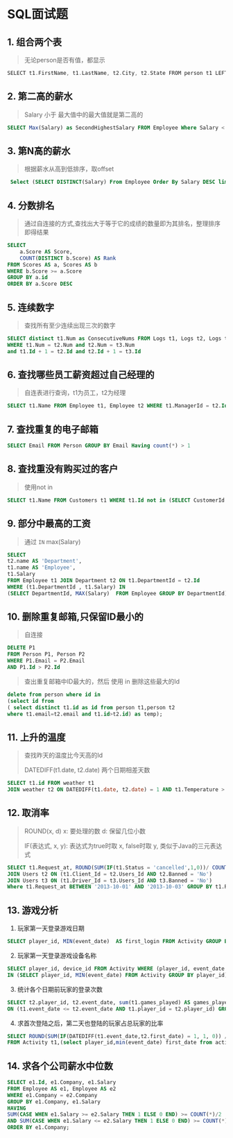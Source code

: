 # SQL面试题

## 1. 组合两个表
> 无论person是否有值，都显示
```go
SELECT t1.FirstName, t1.LastName, t2.City, t2.State FROM person t1 LEFT JOIN Address t2 ON t1.PersonId = t2.PersonId 
```

## 2. 第二高的薪水
> Salary 小于 最大值中的最大值就是第二高的
```sql
SELECT Max(Salary) as SecondHighestSalary FROM Employee Where Salary < (SELECT Max(Salary) FROM Employee)
```

## 3. 第N高的薪水
> 根据薪水从高到低排序，取offset
```sql
 Select (SELECT DISTINCT(Salary) From Employee Order By Salary DESC limit 1 OFFSET N) as NthHighestSalary
```

## 4. 分数排名
> 通过自连接的方式,查找出大于等于它的成绩的数量即为其排名，整理排序即得结果
```sql
SELECT 
    a.Score AS Score,
    COUNT(DISTINCT b.Score) AS Rank
FROM Scores AS a, Scores AS b
WHERE b.Score >= a.Score
GROUP BY a.id  
ORDER BY a.Score DESC
```

## 5. 连续数字
> 查找所有至少连续出现三次的数字
```sql
SELECT distinct t1.Num as ConsecutiveNums FROM Logs t1, Logs t2, Logs t3 
WHERE t1.Num = t2.Num and t2.Num = t3.Num 
and t1.Id + 1 = t2.Id and t2.Id + 1 = t3.Id
```

## 6. 查找哪些员工薪资超过自己经理的
> 自连表进行查询，t1为员工，t2为经理
```sql
SELECT t1.Name FROM Employee t1, Employee t2 WHERE t1.ManagerId = t2.Id AND t1.Salary > t2.Salary
```
## 7. 查找重复的电子邮箱
```sql
SELECT Email FROM Person GROUP BY Email Having count(*) > 1
```
## 8. 查找重没有购买过的客户
> 使用not in
```sql
SELECT t1.Name FROM Customers t1 WHERE t1.Id not in (SELECT CustomerId FROM Orders)
```

## 9. 部分中最高的工资
> 通过 `IN` max(Salary)
```sql
SELECT
t2.name AS 'Department',
t1.name AS 'Employee',
t1.Salary
FROM Employee t1 JOIN Department t2 ON t1.DepartmentId = t2.Id
WHERE (t1.DepartmentId , t1.Salary) IN
(SELECT DepartmentId, MAX(Salary)  FROM Employee GROUP BY DepartmentId);
```
## 10. 删除重复邮箱,只保留ID最小的
> 自连接
```sql
DELETE P1 
FROM Person P1, Person P2
WHERE P1.Email = P2.Email
AND P1.Id > P2.Id 
```
> 查出重复邮箱中ID最大的，然后 使用 in 删除这些最大的Id
```sql
delete from person where id in 
(select id from 
( select distinct t1.id as id from person t1,person t2
where t1.email=t2.email and t1.id>t2.id) as temp);

```

## 11. 上升的温度
> 查找昨天的温度比今天高的Id
>
> DATEDIFF(t1.date, t2.date) 两个日期相差天数
```sql
SELECT t1.id FROM weather t1 
JOIN weather t2 ON DATEDIFF(t1.date, t2.date) = 1 AND t1.Temperature > t2.Temperature
```

## 12. 取消率
> ROUND(x, d)  x: 要处理的数 d: 保留几位小数
>
> IF(表达式, x, y): 表达式为true时取 x, false时取 y, 类似于Java的三元表达式
```sql
SELECT t1.Request_at, ROUND(SUM(IF(t1.Status = 'cancelled',1,0))/ COUNT(t1.Status), 2) FROM Trips t1
JOIN Users t2 ON (t1.Client_Id = t2.Users_Id AND t2.Banned = 'No')
JOIN Users t3 ON (t1.Driver_Id = t3.Users_Id AND t3.Banned = 'No')
Where t1.Request_at BETWEEN '2013-10-01' AND '2013-10-03' GROUP BY t1.Request_at
```
## 13. 游戏分析
1. 玩家第一天登录游戏日期
```sql
SELECT player_id, MIN(event_date)  AS first_login FROM Activity GROUP BY player_id
```
2. 玩家第一天登录游戏设备名称
```sql
SELECT player_id, device_id FROM Activity WHERE (player_id, event_date ) 
IN (SELECT player_id, MIN(event_date) FROM Activity GROUP BY player_id)
```
3. 统计各个日期前玩家的登录次数
```sql
SELECT t2.player_id, t2.event_date, sum(t1.games_played) AS games_played_so_far FROM Activity t1 JOIN Activity t2
ON (t1.event_date <= t2.event_date AND t1.player_id = t2.player_id) GROUP BY t2.player_id,t2.event_date
```
4. 求首次登陆之后，第二天也登陆的玩家占总玩家的比率
```sql
SELECT ROUND(SUM(IF(DATEDIFF(t1.event_date,t2.first_date) = 1, 1, 0)) / (select count(distinct(t1.player_id))), 2) AS fraction
FROM Activity t1,(select player_id,min(event_date) first_date from activity group by player_id) t2 where t1.player_id=t2.player_id
```

## 14. 求各个公司薪水中位数
```sql
SELECT e1.Id, e1.Company, e1.Salary
FROM Employee AS e1, Employee AS e2
WHERE e1.Company = e2.Company
GROUP BY e1.Company, e1.Salary
HAVING
SUM(CASE WHEN e1.Salary >= e2.Salary THEN 1 ELSE 0 END) >= COUNT(*)/2
AND SUM(CASE WHEN e1.Salary <= e2.Salary THEN 1 ELSE 0 END) >= COUNT(*)/2
ORDER BY e1.Company;
```